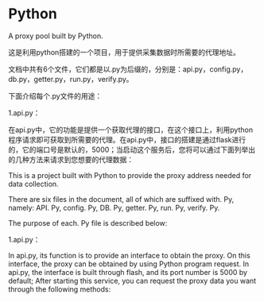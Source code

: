 # Python

A proxy pool built by Python.

这是利用python搭建的一个项目，用于提供采集数据时所需要的代理地址。

文档中共有6个文件，它们都是以.py为后缀的，分别是：api.py，config.py，db.py，getter.py，run.py，verify.py。

下面介绍每个.py文件的用途：

1.api.py：

在api.py中，它的功能是提供一个获取代理的接口，在这个接口上，利用python程序请求即可获取到所需要的代理。在api.py中，接口的搭建是通过flask进行的，它的端口号是默认的，5000；当启动这个服务后，您将可以通过下面列举出的几种方法来请求到您想要的代理数据：

This is a project built with Python to provide the proxy address needed for data collection.

There are six files in the document, all of which are suffixed with. Py, namely: API. Py, config. Py, DB. Py, getter. Py, run. Py, verify. Py.

The purpose of each. Py file is described below:

1.api.py：

In api.py, its function is to provide an interface to obtain the proxy. On this interface, the proxy can be obtained by using Python program request. In api.py, the interface is built through flash, and its port number is 5000 by default; After starting this service, you can request the proxy data you want through the following methods:
